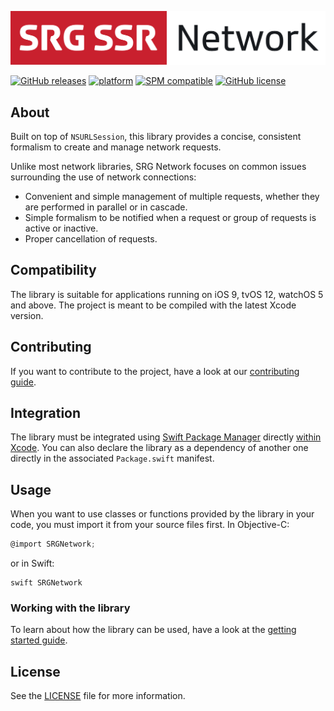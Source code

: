 [![SRG Network logo](README-images/logo.png)](https://github.com/SRGSSR/srgnetwork-apple)

[![GitHub releases](https://img.shields.io/github/v/release/SRGSSR/srgnetwork-apple)](https://github.com/SRGSSR/srgnetwork-apple/releases) [![platform](https://img.shields.io/badge/platfom-ios%20%7C%20tvos%20%7C%20watchos-blue)](https://github.com/SRGSSR/srgnetwork-apple) [![SPM compatible](https://img.shields.io/badge/SPM-compatible-4BC51D.svg?style=flat)](https://swift.org/package-manager) [![GitHub license](https://img.shields.io/github/license/SRGSSR/srgnetwork-apple)](https://github.com/SRGSSR/srgnetwork-apple/blob/master/LICENSE)

## About

Built on top of `NSURLSession`, this library provides a concise, consistent formalism to create and manage network requests.

Unlike most network libraries, SRG Network focuses on common issues surrounding the use of network connections:

* Convenient and simple management of multiple requests, whether they are performed in parallel or in cascade.
* Simple formalism to be notified when a request or group of requests is active or inactive.
* Proper cancellation of requests.

## Compatibility

The library is suitable for applications running on iOS 9, tvOS 12, watchOS 5 and above. The project is meant to be compiled with the latest Xcode version.

## Contributing

If you want to contribute to the project, have a look at our [contributing guide](CONTRIBUTING.md).

## Integration

The library must be integrated using [Swift Package Manager](https://swift.org/package-manager) directly [within Xcode](https://developer.apple.com/documentation/xcode/adding_package_dependencies_to_your_app). You can also declare the library as a dependency of another one directly in the associated `Package.swift` manifest.

## Usage

When you want to use classes or functions provided by the library in your code, you must import it from your source files first. In Objective-C:

```objective-c
@import SRGNetwork;
```

or in Swift:

```
swift SRGNetwork
```

### Working with the library

To learn about how the library can be used, have a look at the [getting started guide](GETTING_STARTED.md).

## License

See the [LICENSE](../LICENSE) file for more information.
